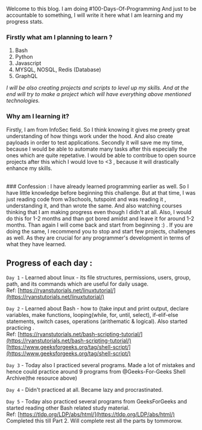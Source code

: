 Welcome to this blog. I am doing #100-Days-Of-Programming
And just to be accountable to something, I will write it here what I am learning and my progress stats.


### Firstly what am I planning to learn ? 
1. Bash
2. Python
3. Javascript
4. MYSQL, NOSQL, Redis (Database)
5. GraphQL  

_I will be also creating projects and scripts to level up my skills. And at the end will try to make a project which will have everything above mentioned technologies._



### Why am I learning it? 
Firstly, I am from InfoSec field. So I think knowing it gives me preety great understanding of how things  work under the hood. And also create payloads in order to test applications. Secondly it will save me my time, because I would be able to automate many tasks after this especially the ones which are quite repetative. I would be able to contribue to open source projects after this which I would love to <3 , because it will drastically enhance my skills. 

<br>
### Confession :
I have already learned programming earlier as well. So I have little knowledge before beginning this challenge. But at that time, I was just reading code from w3schools, tutspoint and was reading it , understanding it, and than wrote the same. And also watching courses thinking that I am making progress even though I didn't at all. Also, I would do this for 1-2 months and than got bored amidst and leave it for around 1-2 months. Than again I will come back and start from beginning :) . If you are doing the same, I recommend you to stop and start few projects, challenges as well. As they are crucial for any programmer's development in terms of what they have learned. 

<br/>

## Progress of each day :

`Day 1` - Learned about linux - its file structures, permissions, users, group, path, and its commands which are useful for daily usage.<br/>
Ref: [https://ryanstutorials.net/linuxtutorial/](https://ryanstutorials.net/linuxtutorial/)

`Day 2` - Learned about Bash - how to {take input and print output, declare variables, make functions, looping(while, for, until, select), if-elif-else statements, switch cases, operations (arithematic & logical). Also started practicing . <br/>
Ref: [https://ryanstutorials.net/bash-scripting-tutorial/](https://ryanstutorials.net/bash-scripting-tutorial/) <br/>
[https://www.geeksforgeeks.org/tag/shell-script/](https://www.geeksforgeeks.org/tag/shell-script/)

`Day 3` - Today also I practiced several programs. Made a lot of mistakes and hence could practice around 9 programs from @Geeks-For-Geeks Shell Archive(the resource above)

`Day 4` - Didn't practiced at all. Became lazy and procrastinated. 

`Day 5` - Today also practiced several programs from GeeksForGeeks and started reading other Bash related study material. <br/>
Ref: [https://tldp.org/LDP/abs/html/](https://tldp.org/LDP/abs/html/)
<br/>Completed this till Part 2. Will complete rest all the parts by tommorow.
